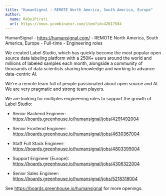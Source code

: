 ```yaml
---
title: "HumanSignal : REMOTE North America, South America, Europe"
author:
  name: ReDeiPirati
  url: https://news.ycombinator.com/item?id=42017584
---
```

HumanSignal - <a href="https:&#x2F;&#x2F;humansignal.com&#x2F;" rel="nofollow">https:&#x2F;&#x2F;humansignal.com&#x2F;</a> - REMOTE North America, South America, Europe - Full-time - Engineering roles

We created Label Studio, which has quickly become the most popular open source data labeling platform with a 250K+ users around the world and millions of labeled samples each month, alongside a community of thousands of data scientists sharing knowledge and working to advance data-centric AI.

We&#x27;re a remote team full of people passionated about open source and AI. We are very pragmatic and strong team players.

We are looking for multiples engineering roles to support the growth of Label Studio:

- Senior Backend Engineer: <a href="https:&#x2F;&#x2F;boards.greenhouse.io&#x2F;humansignal&#x2F;jobs&#x2F;4291492004" rel="nofollow">https:&#x2F;&#x2F;boards.greenhouse.io&#x2F;humansignal&#x2F;jobs&#x2F;4291492004</a>

- Senior Frontend Engineer: <a href="https:&#x2F;&#x2F;boards.greenhouse.io&#x2F;humansignal&#x2F;jobs&#x2F;4630367004" rel="nofollow">https:&#x2F;&#x2F;boards.greenhouse.io&#x2F;humansignal&#x2F;jobs&#x2F;4630367004</a>

- Staff Full Stack Engineer: <a href="https:&#x2F;&#x2F;boards.greenhouse.io&#x2F;humansignal&#x2F;jobs&#x2F;4803399004" rel="nofollow">https:&#x2F;&#x2F;boards.greenhouse.io&#x2F;humansignal&#x2F;jobs&#x2F;4803399004</a>

- Support Engineer (Europe): <a href="https:&#x2F;&#x2F;boards.greenhouse.io&#x2F;humansignal&#x2F;jobs&#x2F;4306322004" rel="nofollow">https:&#x2F;&#x2F;boards.greenhouse.io&#x2F;humansignal&#x2F;jobs&#x2F;4306322004</a>

- Senior Sales Engineer: <a href="https:&#x2F;&#x2F;boards.greenhouse.io&#x2F;humansignal&#x2F;jobs&#x2F;5218318004" rel="nofollow">https:&#x2F;&#x2F;boards.greenhouse.io&#x2F;humansignal&#x2F;jobs&#x2F;5218318004</a>

See <a href="https:&#x2F;&#x2F;boards.greenhouse.io&#x2F;humansignal" rel="nofollow">https:&#x2F;&#x2F;boards.greenhouse.io&#x2F;humansignal</a> for more openings.
<JobApplication />
